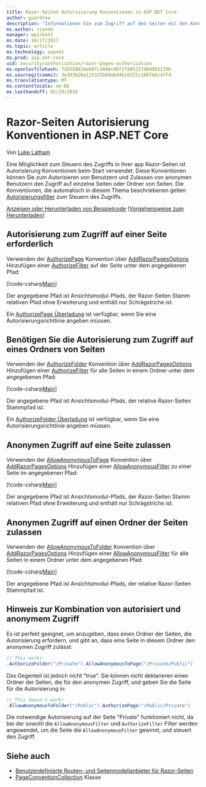 ```yaml
---
title: Razor-Seiten Autorisierung Konventionen in ASP.NET Core
author: guardrex
description: "Informationen Sie zum Zugriff auf den Seiten mit den Konventionen beim Start zu steuern, die Autorisierung von Benutzern und ermöglichen anonyme Benutzern den Zugriff auf einzelne Seiten oder Ordner von Seiten."
ms.author: riande
manager: wpickett
ms.date: 10/27/2017
ms.topic: article
ms.technology: aspnet
ms.prod: asp.net-core
uid: security/authorization/razor-pages-authorization
ms.openlocfilehash: 72b558816e687c30d0c60f2fd85227d0d803219b
ms.sourcegitcommit: 3e303620a125325bb9abd4b2d315c106fb8c47fd
ms.translationtype: MT
ms.contentlocale: de-DE
ms.lasthandoff: 01/19/2018
---
```

# <a name="razor-pages-authorization-conventions-in-aspnet-core"></a>Razor-Seiten Autorisierung Konventionen in ASP.NET Core

Von [Luke Latham](https://github.com/guardrex)

Eine Möglichkeit zum Steuern des Zugriffs in Ihrer app Razor-Seiten ist Autorisierung Konventionen beim Start verwendet. Diese Konventionen können Sie zum Autorisieren von Benutzern und Zulassen von anonymen Benutzern den Zugriff auf einzelne Seiten oder Ordner von Seiten. Die Konventionen, die automatisch in diesem Thema beschriebenen gelten [Autorisierungsfilter](xref:mvc/controllers/filters#authorization-filters) zum Steuern des Zugriffs.

[Anzeigen oder Herunterladen von Beispielcode](https://github.com/aspnet/Docs/tree/master/aspnetcore/security/authorization/razor-pages-authorization/sample) ([Vorgehensweise zum Herunterladen](xref:tutorials/index#how-to-download-a-sample))

## <a name="require-authorization-to-access-a-page"></a>Autorisierung zum Zugriff auf einer Seite erforderlich

Verwenden der [AuthorizePage](/dotnet/api/microsoft.extensions.dependencyinjection.pageconventioncollectionextensions.authorizepage) Konvention über [AddRazorPagesOptions](/dotnet/api/microsoft.extensions.dependencyinjection.mvcrazorpagesmvcbuilderextensions.addrazorpagesoptions) Hinzufügen einer [AuthorizeFilter](/dotnet/api/microsoft.aspnetcore.mvc.authorization.authorizefilter) auf der Seite unter dem angegebenen Pfad:

[!code-csharp[Main](razor-pages-authorization/sample/Startup.cs?name=snippet1&highlight=2,4)]

Der angegebene Pfad ist Ansichtsmodul-Pfads, der Razor-Seiten Stamm relativen Pfad ohne Erweiterung und enthält nur Schrägstriche ist.

Ein [AuthorizePage Überladung](/dotnet/api/microsoft.extensions.dependencyinjection.pageconventioncollectionextensions.authorizepage#Microsoft_Extensions_DependencyInjection_PageConventionCollectionExtensions_AuthorizePage_Microsoft_AspNetCore_Mvc_ApplicationModels_PageConventionCollection_System_String_System_String_) ist verfügbar, wenn Sie eine Autorisierungsrichtlinie angeben müssen.

## <a name="require-authorization-to-access-a-folder-of-pages"></a>Benötigen Sie die Autorisierung zum Zugriff auf eines Ordners von Seiten

Verwenden der [AuthorizeFolder](/dotnet/api/microsoft.extensions.dependencyinjection.pageconventioncollectionextensions.authorizefolder) Konvention über [AddRazorPagesOptions](/dotnet/api/microsoft.extensions.dependencyinjection.mvcrazorpagesmvcbuilderextensions.addrazorpagesoptions) Hinzufügen einer [AuthorizeFilter](/dotnet/api/microsoft.aspnetcore.mvc.authorization.authorizefilter) für alle Seiten in einem Ordner unter dem angegebenen Pfad:

[!code-csharp[Main](razor-pages-authorization/sample/Startup.cs?name=snippet1&highlight=2,5)]

Der angegebene Pfad ist Ansichtsmodul-Pfads, der relative Razor-Seiten Stammpfad ist.

Ein [AuthorizeFolder Überladung](/dotnet/api/microsoft.extensions.dependencyinjection.pageconventioncollectionextensions.authorizefolder#Microsoft_Extensions_DependencyInjection_PageConventionCollectionExtensions_AuthorizeFolder_Microsoft_AspNetCore_Mvc_ApplicationModels_PageConventionCollection_System_String_System_String_) ist verfügbar, wenn Sie eine Autorisierungsrichtlinie angeben müssen.

## <a name="allow-anonymous-access-to-a-page"></a>Anonymen Zugriff auf eine Seite zulassen

Verwenden der [AllowAnonymousToPage](/dotnet/api/microsoft.extensions.dependencyinjection.pageconventioncollectionextensions.allowanonymoustopage) Konvention über [AddRazorPagesOptions](/dotnet/api/microsoft.extensions.dependencyinjection.mvcrazorpagesmvcbuilderextensions.addrazorpagesoptions) Hinzufügen einer [AllowAnonymousFilter](/dotnet/api/microsoft.aspnetcore.mvc.authorization.allowanonymousfilter) zu einer Seite im angegebenen Pfad:

[!code-csharp[Main](razor-pages-authorization/sample/Startup.cs?name=snippet1&highlight=2,6)]

Der angegebene Pfad ist Ansichtsmodul-Pfads, der Razor-Seiten Stamm relativen Pfad ohne Erweiterung und enthält nur Schrägstriche ist.

## <a name="allow-anonymous-access-to-a-folder-of-pages"></a>Anonymen Zugriff auf einen Ordner der Seiten zulassen

Verwenden der [AllowAnonymousToFolder](/dotnet/api/microsoft.extensions.dependencyinjection.pageconventioncollectionextensions.allowanonymoustofolder) Konvention über [AddRazorPagesOptions](/dotnet/api/microsoft.extensions.dependencyinjection.mvcrazorpagesmvcbuilderextensions.addrazorpagesoptions) Hinzufügen einer [AllowAnonymousFilter](/dotnet/api/microsoft.aspnetcore.mvc.authorization.allowanonymousfilter) für alle Seiten in einem Ordner unter dem angegebenen Pfad:

[!code-csharp[Main](razor-pages-authorization/sample/Startup.cs?name=snippet1&highlight=2,7)]

Der angegebene Pfad ist Ansichtsmodul-Pfads, der relative Razor-Seiten Stammpfad ist.

## <a name="note-on-combining-authorized-and-anonymous-access"></a>Hinweis zur Kombination von autorisiert und anonymem Zugriff

Es ist perfekt geeignet, um anzugeben, dass einen Ordner der Seiten, die Autorisierung erfordern, und gibt an, dass eine Seite in diesem Ordner den anonymen Zugriff zulässt:

```csharp
// This works.
.AuthorizeFolder("/Private").AllowAnonymousToPage("/Private/Public")
```

Das Gegenteil ist jedoch nicht "true". Sie können nicht deklarieren einen Ordner der Seiten, die für den anonymen Zugriff, und geben Sie die Seite für die Autorisierung in:

```csharp
// This doesn't work!
.AllowAnonymousToFolder("/Public").AuthorizePage("/Public/Private") 
```

Die notwendige Autorisierung auf der Seite "Private" funktioniert nicht, da bei der sowohl die `AllowAnonymousFilter` und `AuthorizeFilter` Filter werden angewendet, um die Seite die `AllowAnonymousFilter` gewinnt, und steuert den Zugriff.

## <a name="see-also"></a>Siehe auch

* [Benutzerdefinierte Routen- und Seitenmodellanbieter für Razor-Seiten](xref:mvc/razor-pages/razor-pages-convention-features)
* [PageConventionCollection](/dotnet/api/microsoft.aspnetcore.mvc.applicationmodels.pageconventioncollection) Klasse
